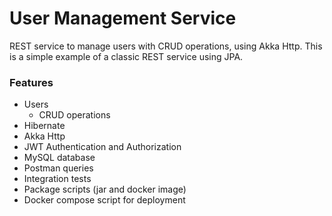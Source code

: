 # User Management Service
REST service to manage users with CRUD operations, using Akka Http. This is a simple example of a classic REST service using JPA.

### Features
- Users
  * CRUD operations
- Hibernate
- Akka Http
- JWT Authentication and Authorization
- MySQL database
- Postman queries
- Integration tests
- Package scripts (jar and docker image)
- Docker compose script for deployment
